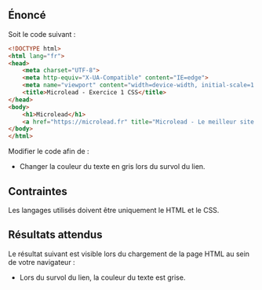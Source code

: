 ## Énoncé

Soit le code suivant : 

```html
<!DOCTYPE html>
<html lang="fr">
<head>
    <meta charset="UTF-8">
    <meta http-equiv="X-UA-Compatible" content="IE=edge">
    <meta name="viewport" content="width=device-width, initial-scale=1.0">
    <title>Microlead - Exercice 1 CSS</title>
</head>
<body>
    <h1>Microlead</h1>
    <a href="https://microlead.fr" title="Microlead - Le meilleur site d'apprentissage de l'informatique !">Vers le site Microlead.</a>
</body>
</html>
```

Modifier le code afin de :

- Changer la couleur du texte en gris lors du survol du lien.

## Contraintes

Les langages utilisés doivent être uniquement le HTML et le CSS.

## Résultats attendus

Le résultat suivant est visible lors du chargement de la page HTML au sein de votre navigateur :

- Lors du survol du lien, la couleur du texte est grise.